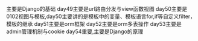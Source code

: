 主要是Django的基础
day49主要是url路由分发与view函数视图
day50主要是0102视图与模板,day50主要讲的是模板中的变量、模板语言for,if等自定义filter，模板的继承
day51主要是orm框架
day52主要是orm多表操作
day53主要是admin管理机制与cookie
day54重要,主要是Django的原理

